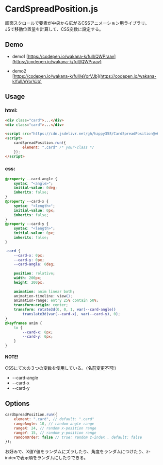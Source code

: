 # CardSpreadPosition.js 

画面スクロールで要素が中央から広がるCSSアニメーション用ライブラリ。  
JSで移動位置量を計算して、CSS変数に設定する。
 
 
## Demo 
* demo1
  [https://codepen.io/wakana-k/full/QWPraav](https://codepen.io/wakana-k/full/QWPraav)
 
* demo2  
  [https://codepen.io/wakana-k/full/eYorVJb](https://codepen.io/wakana-k/full/eYorVJb)  
  
  
## Usage 
### html:
```html
<div class="card">...</div>
<div class="card">...</div>

<script src="https://cdn.jsdelivr.net/gh/happy358/CardSpreadPosition@v0.0.1/cardSpreadPosition.min.js"></script>
<script>
    cardSpreadPosition.run({
        element: ".card" /* your-class */
    });
</script>
```
 
### css:
```css 
@property --card-angle {
    syntax: "<angle>";
    initial-value: 0deg;
    inherits: false;
}
@property --card-x {
    syntax: "<length>";
    initial-value: 0px;
    inherits: false;
}
@property --card-y {
    syntax: "<length>";
    initial-value: 0px;
    inherits: false;
}

.card {
    --card-x: 0px;
    --card-y: 0px;
    --card-angle: 0deg;
    
    position: relative;
    width: 200px;
    height: 200px;
    
    animation: anim linear both;
    animation-timeline: view();
    animation-range: entry 25% contain 50%;
    transform-origin: center;
    transform: rotate3d(0, 0, 1, var(--card-angle))
        translate3d(var(--card-x), var(--card-y), 0);
}
@keyframes anim {
    to {
        --card-x: 0px;
        --card-y: 0px;
    }
}
```
 
 
#### NOTE!  
CSSにて次の３つの変数を使用している。（名前変更不可!）  
 
- --card-angle   
- --card-x   
- --card-y   
  
  
## Options 
  
```js
cardSpreadPosition.run({
    element: ".card", // default: ".card"
    rangeAngle: 10, // random angle range
    rangeX: 24, // random x-position range
    rangeY: 15, // random y-position range
    randomOrder: false // true: random z-index , default: false
});
```
 
 お好みで、X値Y値をランダムにズラしたり、角度をランダムにつけたり、z-indexで表示順をランダムにしたりできる。 
